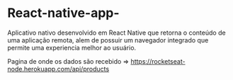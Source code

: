 # React-native-app-
Aplicativo nativo desenvolvido em React Native que retorna o conteúdo de uma aplicação remota, alem de possuir um navegador integrado que permite uma experiencia melhor ao usuário.

Pagina de onde os dados são recebido => https://rocketseat-node.herokuapp.com/api/products
